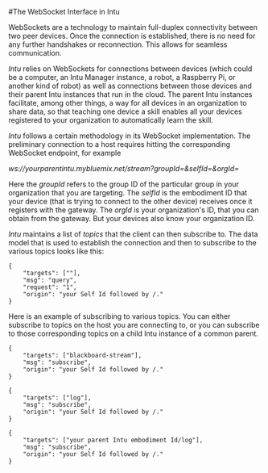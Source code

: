 #The WebSocket Interface in Intu

WebSockets are a technology to maintain full-duplex connectivity between two
peer devices. Once the connection is established, there is no need for any
further handshakes or reconnection. This allows for seamless communication.

*Intu* relies on WebSockets for connections between devices (which could be a
computer, an Intu Manager instance, a robot, a Raspberry Pi, or another kind of
robot) as well as connections between those devices and their parent Intu
instances that run in the cloud. The parent Intu instances facilitate, among
other things, a way for all devices in an organization to share data, so that
teaching one device a skill enables all your devices registered to your
organization to automatically learn the skill.

*Intu* follows a certain methodology in its WebSocket implementation. The
preliminary connection to a host requires hitting the corresponding WebSocket
endpoint, for example

_ws://yourparentintu.mybluemix.net/stream?groupId=<groupId>&selfId=<selfId>&orgId=<orgId>_

Here the *groupId* refers to the group ID of the particular group in your
organization that you are targeting. The *selfId* is the embodiment ID that your
device (that is trying to connect to the other device) receives once it
registers with the gateway. The *orgId* is your organization's ID, that you can
obtain from the gateway. But your devices also know your organization ID.

*Intu* maintains a list of *topics* that the client can then subscribe to. The
data model that is used to establish the connection and then to subscribe to
the various topics looks like this:

```
{
	"targets": [""],
	"msg": "query",
	"request": "1",
	"origin": "your Self Id followed by /."
}
```

Here is an example of subscribing to various topics. You can either subscribe
to topics on the host you are connecting to, or you can subscribe to those
corresponding topics on a child Intu instance of a common parent.

```
{
	"targets": ["blackboard-stream"],
	"msg": "subscribe",
	"origin": "your Self Id followed by /."
}

{
	"targets": ["log"],
	"msg": "subscribe",
	"origin": "your Self Id followed by /."
}

{
	"targets": ["your parent Intu embodiment Id/log"],
	"msg": "subscribe",
	"origin": "your Self Id followed by /."
}

```
